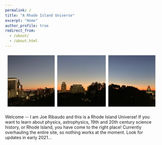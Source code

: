 ```yaml
---
permalink: /
title: "A Rhode Island Universe"
excerpt: "Home"
author_profile: true
redirect_from: 
  - /about/
  - /about.html
---
```


![Providence from Prospect Terrace](../images/pvd_pano_stitch.jpg)

Welcome -- I am Joe Ribaudo and this is a Rhode Island Universe! If you want to learn about physics, astrophysics, 19th and 20th century science history, or Rhode Island, you have come to the right place! Currently overhauling the entire site, so nothing works at the moment. Look for updates in early 2021...
